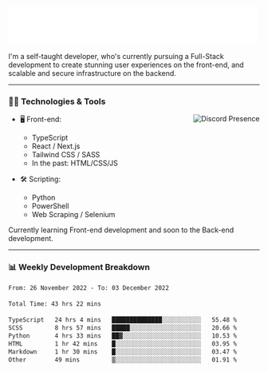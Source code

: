 <img src="assets/wave.svg" alt=":wave:" />

I'm a self-taught developer, who's currently pursuing a Full-Stack development to create stunning user experiences on the front-end, and scalable and secure infrastructure on the backend.

---

### 🧑‍💻 Technologies & Tools

<a href="https://discord.com/users/414304208649453568" target="_blank" rel="nofollow">
   <img src="https://lanyard-profile-readme.vercel.app/api/414304208649453568?idleMessage=Probably%20doing%20something%20else..." alt="Discord Presence" align="right">
</a>

- 🖥️ Front-end:

  - TypeScript
  - React / Next.js
  - Tailwind CSS / SASS
  - In the past: HTML/CSS/JS

- 🛠 Scripting:

  - Python
  - PowerShell
  - Web Scraping / Selenium

Currently learning Front-end development and soon to the Back-end development.

---

### 📊 Weekly Development Breakdown

<!-- ![ccrsxx's GitHub Stats](https://github-readme-stats.vercel.app/api?username=ccrsxx&count_private=true&theme=tokyonight) -->
<!-- ![ccrsxx's Top Langs](https://github-readme-stats.vercel.app/api/top-langs/?username=ccrsxx&hide=lua,java,html&theme=tokyonight) -->

<!--START_SECTION:waka-->

```text
From: 26 November 2022 - To: 03 December 2022

Total Time: 43 hrs 22 mins

TypeScript   24 hrs 4 mins   ██████████████░░░░░░░░░░░   55.48 %
SCSS         8 hrs 57 mins   █████░░░░░░░░░░░░░░░░░░░░   20.66 %
Python       4 hrs 33 mins   ██▓░░░░░░░░░░░░░░░░░░░░░░   10.53 %
HTML         1 hr 42 mins    █░░░░░░░░░░░░░░░░░░░░░░░░   03.95 %
Markdown     1 hr 30 mins    █░░░░░░░░░░░░░░░░░░░░░░░░   03.47 %
Other        49 mins         ▒░░░░░░░░░░░░░░░░░░░░░░░░   01.91 %
```

<!--END_SECTION:waka-->
